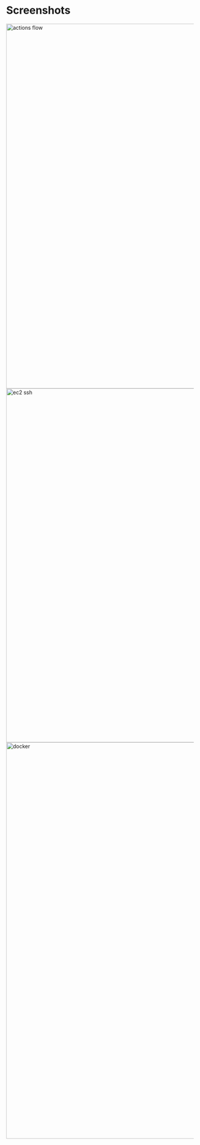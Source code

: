 # Screenshots

<img width="979" alt="actions flow" src="https://github.com/user-attachments/assets/901369a8-8478-407e-bf87-dae3163be3e2">
<img width="950" alt="ec2 ssh" src="https://github.com/user-attachments/assets/a46b3cf2-1470-4dac-a575-efc0592cf8c0">
<img width="1064" alt="docker" src="https://github.com/user-attachments/assets/78ebd537-8a85-4ab4-8670-32296fb0b2b8">

